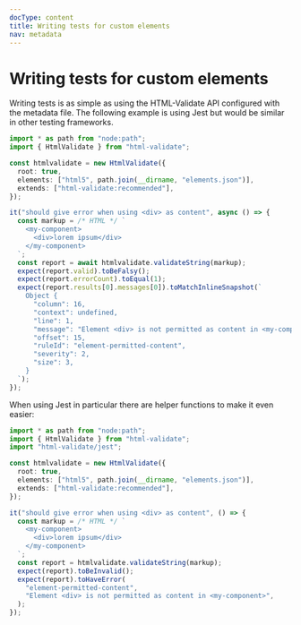 ```yaml
---
docType: content
title: Writing tests for custom elements
nav: metadata
---
```


# Writing tests for custom elements

Writing tests is as simple as using the HTML-Validate API configured with the metadata file.
The following example is using Jest but would be similar in other testing frameworks.

```ts
import * as path from "node:path";
import { HtmlValidate } from "html-validate";

const htmlvalidate = new HtmlValidate({
  root: true,
  elements: ["html5", path.join(__dirname, "elements.json")],
  extends: ["html-validate:recommended"],
});

it("should give error when using <div> as content", async () => {
  const markup = /* HTML */ `
    <my-component>
      <div>lorem ipsum</div>
    </my-component>
  `;
  const report = await htmlvalidate.validateString(markup);
  expect(report.valid).toBeFalsy();
  expect(report.errorCount).toEqual(1);
  expect(report.results[0].messages[0]).toMatchInlineSnapshot(`
    Object {
      "column": 16,
      "context": undefined,
      "line": 1,
      "message": "Element <div> is not permitted as content in <my-component>",
      "offset": 15,
      "ruleId": "element-permitted-content",
      "severity": 2,
      "size": 3,
    }
  `);
});
```

When using Jest in particular there are helper functions to make it even easier:

```ts
import * as path from "node:path";
import { HtmlValidate } from "html-validate";
import "html-validate/jest";

const htmlvalidate = new HtmlValidate({
  root: true,
  elements: ["html5", path.join(__dirname, "elements.json")],
  extends: ["html-validate:recommended"],
});

it("should give error when using <div> as content", () => {
  const markup = /* HTML */ `
    <my-component>
      <div>lorem ipsum</div>
    </my-component>
  `;
  const report = htmlvalidate.validateString(markup);
  expect(report).toBeInvalid();
  expect(report).toHaveError(
    "element-permitted-content",
    "Element <div> is not permitted as content in <my-component>",
  );
});
```
